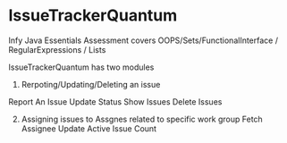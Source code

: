 # IssueTrackerQuantum
Infy Java Essentials Assessment covers OOPS/Sets/FunctionalInterface / RegularExpressions / Lists 


IssueTrackerQuantum has two modules 
1. Rerpoting/Updating/Deleting  an issue

Report An Issue
Update Status
Show Issues
Delete Issues

2. Assigning issues to Assgnes related to specific work group
Fetch Assignee
Update Active Issue Count


